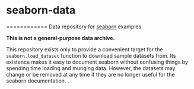 seaborn-data
============
============
Data repository for [seaborn](http://seaborn.pydata.org/) examples.

**This is not a general-purpose data  archive.**
 
This repository exists only  to provide a convenient target for the `seaborn.load_dataset` function to download sample datasets from. Its existence makes it easy to document seaborn without confusing things by spending time loading and munging data. However, the datasets may change or be removed at any  time if they are no longer useful for the seaborn documentation.
. 
